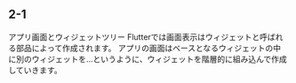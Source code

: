 ## 2-1
アプリ画面とウィジェットツリー
Flutterでは画面表示はウィジェットと呼ばれる部品によって作成されます。
アプリの画面はベースとなるウィジェットの中に別のウィジェットを...というように、ウィジェットを階層的に組み込んで作成していきます。